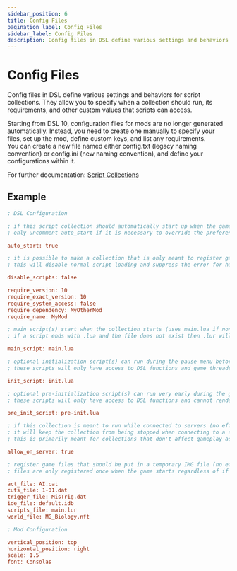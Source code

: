 ```yaml
---
sidebar_position: 6
title: Config Files
pagination_label: Config Files
sidebar_label: Config Files
description: Config files in DSL define various settings and behaviors for script collections. They allow you to specify when a collection should run, its requirements, and other custom values that scripts can access.
---
```


# Config Files

Config files in DSL define various settings and behaviors for script collections. They allow you to specify when a collection should run, its requirements, and other custom values that scripts can access.

Starting from DSL 10, configuration files for mods are no longer generated automatically. Instead, you need to create one manually to specify your files, set up the mod, define custom keys, and list any requirements.<br/>You can create a new file named either config.txt (legacy naming convention) or config.ini (new naming convention), and define your configurations within it.

For further documentation: [Script Collections](./collections)

## Example

```ini
; DSL Configuration

; if this script collection should automatically start up when the game starts
; only uncomment auto_start if it is necessary to override the preference set by the user

auto_start: true

; it is possible to make a collection that is only meant to register game files but have no scripts
; this will disable normal script loading and suppress the error for having no main script

disable_scripts: false

require_version: 10
require_exact_version: 10
require_system_access: false
require_dependency: MyOtherMod
require_name: MyMod

; main script(s) start when the collection starts (uses main.lua if none are specified)
; if a script ends with .lua and the file does not exist then .lur will be attempted afterwards

main_script: main.lua

; optional initialization script(s) can run during the pause menu before the game starts
; these scripts will only have access to DSL functions and game threads (such as main) will not run

init_script: init.lua

; optional pre-initialization script(s) can run very early during the game's initialization
; these scripts will only have access to DSL functions and cannot render or have any of its threads run

pre_init_script: pre-init.lua

; if this collection is meant to run while connected to servers (no effect on server scripts)
; it will keep the collection from being stopped when connecting to a server and allow control while connected
; this is primarily meant for collections that don't affect gameplay as most servers would see that as cheating

allow_on_server: true

; register game files that should be put in a temporary IMG file (no effect on server scripts)
; files are only registered once when the game starts regardless of if the collection is started or not

act_file: AI.cat
cuts_file: 1-01.dat
trigger_file: MisTrig.dat
ide_file: default.idb
scripts_file: main.lur
world_file: MG_Biology.nft

; Mod Configuration

vertical_position: top
horizontal_position: right
scale: 1.5
font: Consolas
```
